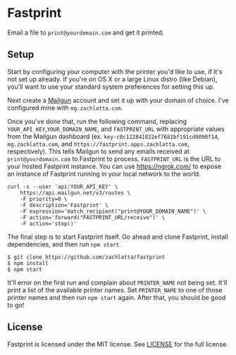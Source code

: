 # Fastprint

Email a file to `print@yourdomain.com` and get it printed.

## Setup

Start by configuring your computer with the printer you'd like to use, if it's
not set up already. If you're on OS X or a large Linux distro (like Debian),
you'll want to use your standard system preferences for setting this up.

Next create a [Mailgun](https://mailgun.com) account and set it up with your
domain of choice. I've configured mine with `mg.zachlatta.com`.

Once you've done that, run the following command, replacing
`YOUR_API_KEY`,`YOUR_DOMAIN_NAME`, and `FASTPRINT_URL` with appropriate values
from the Mailgun dashboard (ex. `key-c0c122841822ef7681bf191cd0090f14`,
`mg.zachlatta.com`, and `https://fastprint.apps.zachlatta.com`, respectively).
This tells Mailgun to send any emails received at `print@yourdomain.com` to
Fastprint to process. `FASTPRINT_URL` is the URL to your hosted Fastprint
instance. You can use https://ngrok.com/ to expose an instance of Fastprint
running in your local network to the world.

```
curl -s --user 'api:YOUR_API_KEY' \
    https://api.mailgun.net/v3/routes \
    -F priority=0 \
    -F description='Fastprint' \
    -F expression='match_recipient("print@YOUR_DOMAIN_NAME")' \
    -F action='forward("FASTPRINT_URL/receive")' \
    -F action='stop()'
```

The final step is to start Fastprint itself. Go ahead and clone Fastprint,
install dependencies, and then run `npm start`.

    $ git clone https://github.com/zachlatta/fastprint
    $ npm install
    $ npm start

It'll error on the first run and complain about `PRINTER_NAME` not being set.
It'll print a list of the available printer names. Set `PRINTER_NAME` to one of
those printer names and then run `npm start` again. After that, you should be
good to go!

## License

Fastprint is licensed under the MIT license. See [LICENSE](LICENSE) for the full
license.
